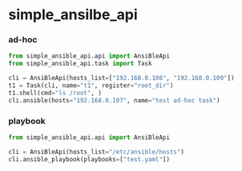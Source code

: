 # simple_ansilbe_api

### ad-hoc
``` python
from simple_ansible_api.api import AnsiBleApi
from simple_ansible_api.task import Task

cli = AnsiBleApi(hosts_list=["192.168.0.108", "192.168.0.109"])
t1 = Task(cli, name="t1", register="root_dir")
t1.shell(cmd="ls /root", )
cli.ansible(hosts="192.168.0.107", name="test ad-hoc task")
```

### playbook
``` python
from simple_ansible_api.api import AnsiBleApi

cli = AnsiBleApi(hosts_list="/etc/ansible/hosts")
cli.ansible_playbook(playbooks=["test.yaml"])
```